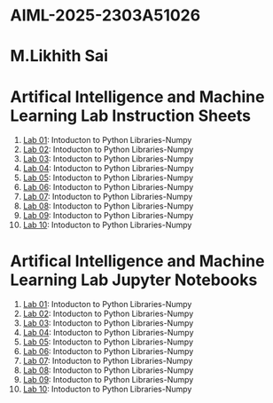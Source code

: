 # AIML-2025-2303A51026
# M.Likhith Sai

# Artifical Intelligence and Machine Learning Lab Instruction Sheets
1. [Lab 01](): Intoducton to Python Libraries-Numpy
2. [Lab 02](): Intoducton to Python Libraries-Numpy
3. [Lab 03](): Intoducton to Python Libraries-Numpy
4. [Lab 04](): Intoducton to Python Libraries-Numpy
5. [Lab 05](): Intoducton to Python Libraries-Numpy
6. [Lab 06](): Intoducton to Python Libraries-Numpy
7. [Lab 07](): Intoducton to Python Libraries-Numpy
8. [Lab 08](): Intoducton to Python Libraries-Numpy
9. [Lab 09](): Intoducton to Python Libraries-Numpy
10. [Lab 10](): Intoducton to Python Libraries-Numpy

# Artifical Intelligence and Machine Learning Lab Jupyter Notebooks
1. [Lab 01](): Intoducton to Python Libraries-Numpy
2. [Lab 02](): Intoducton to Python Libraries-Numpy
3. [Lab 03](): Intoducton to Python Libraries-Numpy
4. [Lab 04](): Intoducton to Python Libraries-Numpy
5. [Lab 05](): Intoducton to Python Libraries-Numpy
6. [Lab 06](): Intoducton to Python Libraries-Numpy
7. [Lab 07](): Intoducton to Python Libraries-Numpy
8. [Lab 08](): Intoducton to Python Libraries-Numpy
9. [Lab 09](): Intoducton to Python Libraries-Numpy
10. [Lab 10](): Intoducton to Python Libraries-Numpy


